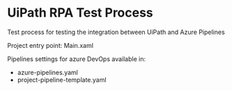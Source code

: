 # UiPath RPA Test Process
Test process for testing the integration between UiPath and Azure Pipelines

Project entry point: Main.xaml

Pipelines settings for azure DevOps available in:

- azure-pipelines.yaml
- project-pipeline-template.yaml